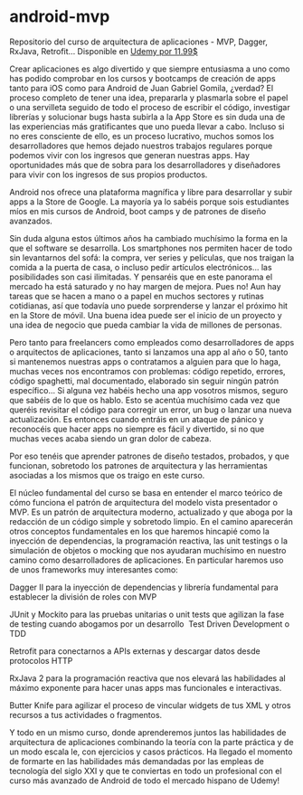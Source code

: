 # android-mvp
Repositorio del curso de arquitectura de aplicaciones - MVP, Dagger, RxJava, Retrofit... Disponible en [Udemy por 11.99$](https://www.udemy.com/android-mvp/?couponCode=GITHUB_LINK)

Crear aplicaciones es algo divertido y que siempre entusiasma a uno como has podido comprobar en los cursos y bootcamps de creación de apps tanto para iOS como para Android de Juan Gabriel Gomila, ¿verdad? El proceso completo de tener una idea, prepararla y plasmarla sobre el papel o una servilleta seguido de todo el proceso de escribir el código, investigar librerías y solucionar bugs hasta subirla a la App Store es sin duda una de las experiencias más gratificantes que uno pueda llevar a cabo. Incluso si no eres consciente de ello, es un proceso lucrativo, muchos somos los desarrolladores que hemos dejado nuestros trabajos regulares porque podemos vivir con los ingresos que generan nuestras apps. Hay oportunidades más que de sobra para los desarrolladores y diseñadores para vivir con los ingresos de sus propios productos. 

Android nos ofrece una plataforma magnífica y libre para desarrollar y subir apps a la Store de Google. La mayoría ya lo sabéis porque sois estudiantes míos en mis cursos de Android, boot camps y de patrones de diseño avanzados. 

Sin duda alguna estos últimos años ha cambiado muchísimo la forma en la que el software se desarrolla. Los smartphones nos permiten hacer de todo sin levantarnos del sofá: la compra, ver series y películas, que nos traigan la comida a la puerta de casa, o incluso pedir artículos electrónicos... las posibilidades son casi ilimitadas. Y pensaréis que en este panorama el mercado ha está saturado y no hay margen de mejora. Pues no! Aun hay tareas que se hacen a mano o a papel en muchos sectores y rutinas cotidianas, así que todavía uno puede sorprenderse y lanzar el próximo hit en la Store de móvil. Una buena idea puede ser el inicio de un proyecto y una idea de negocio que pueda cambiar la vida de millones de personas.

Pero tanto para freelancers como empleados como desarrolladores de apps o arquitectos de aplicaciones, tanto si lanzamos una app al año o 50, tanto si mantenemos nuestras apps o contratamos a alguien para que lo haga, muchas veces nos encontramos con problemas: código repetido, errores, código spaghetti, mal documentado, elaborado sin seguir ningún patrón específico... Si alguna vez habéis hecho una app vosotros mismos, seguro que sabéis de lo que os hablo. Esto se acentúa muchísimo cada vez que queréis revisitar el código para corregir un error, un bug o lanzar una nueva actualización. Es entonces cuando entráis en un ataque de pánico y reconocéis que hacer apps no siempre es fácil y divertido, si no que muchas veces acaba siendo un gran dolor de cabeza.

Por eso tenéis que aprender patrones de diseño testados, probados, y que funcionan, sobretodo los patrones de arquitectura y las herramientas asociadas a los mismos que os traigo en este curso.

El núcleo fundamental del curso se basa en entender el marco teórico de cómo funciona el patrón de arquitectura del modelo vista presentador o MVP. Es un patrón de arquitectura moderno, actualizado y que aboga por la redacción de un código simple y sobretodo limpio. En el camino aparecerán otros conceptos fundamentales en los que haremos hincapié como la inyección de dependencias, la programación reactiva, las unit testings o la simulación de objetos o mocking que nos ayudaran muchísimo en nuestro camino como desarrolladores de aplicaciones. En particular haremos uso de unos frameworks muy interesantes como:

Dagger II para la inyección de dependencias y librería fundamental para establecer la división de roles con MVP 

JUnit y Mockito para las pruebas unitarias o unit tests que agilizan la fase de testing cuando abogamos por un desarrollo  Test Driven Development o TDD

Retrofit para conectarnos a APIs externas y descargar datos desde protocolos HTTP 

RxJava 2 para la programación reactiva que nos elevará las habilidades al máximo exponente para hacer unas apps mas funcionales e interactivas. 

Butter Knife para agilizar el proceso de vincular widgets de tus XML y otros recursos a tus actividades o fragmentos.

Y todo en un mismo curso, donde aprenderemos juntos las habilidades de arquitectura de aplicaciones combinando la teoría con la parte práctica y de un modo escala le, con ejercicios y casos prácticos. Ha llegado el momento de formarte en las habilidades más demandadas por las empleas de tecnología del siglo XXI y que te conviertas en todo un profesional con el curso más avanzado de Android de todo el mercado hispano de Udemy!
